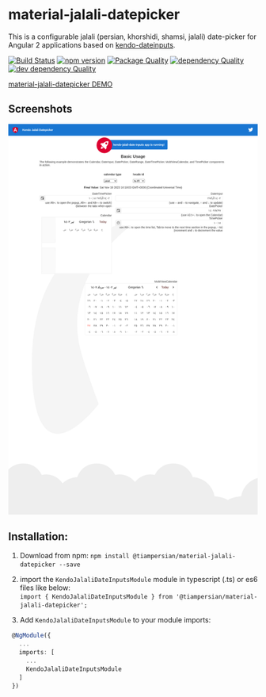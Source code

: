 # material-jalali-datepicker
This is a configurable jalali (persian, khorshidi, shamsi, jalali) date-picker for Angular 2 applications based on [kendo-dateinputs](https://www.telerik.com/kendo-angular-ui/components/dateinputs/).


[![Build Status](https://travis-ci.org/tiampersian/material-jalali-datepicker.svg?branch=master)](https://travis-ci.org/tiampersian/material-jalali-datepicker) 
[![npm version](https://badge.fury.io/js/material-jalali-datepicker.svg)](https://badge.fury.io/js/material-jalali-datepicker)
[![Package Quality](http://npm.packagequality.com/shield/material-jalali-datepicker.svg)](http://packagequality.com/#?package=material-jalali-datepicker)
[![dependency Quality](https://david-dm.org/tiampersian/material-jalali-datepicker.svg)](https://david-dm.org/tiampersian/material-jalali-datepicker)
[![dev dependency Quality](https://david-dm.org/tiampersian/material-jalali-datepicker/dev-status.svg)](https://david-dm.org/tiampersian/material-jalali-datepicker?type=dev)

[material-jalali-datepicker DEMO](https://tiampersian.github.io/material-jalali-datepicker/)
## Screenshots

![](src/assets/screenshot.png)

## Installation:
1. Download from npm:
`npm install @tiampersian/material-jalali-datepicker --save` 
2. import the `KendoJalaliDateInputsModule` module in typescript (.ts) or es6 files like below:  
 `import { KendoJalaliDateInputsModule } from '@tiampersian/material-jalali-datepicker';`  

 3. Add `KendoJalaliDateInputsModule` to your module imports:  
```ts
 @NgModule({
   ...
   imports: [
     ...
     KendoJalaliDateInputsModule
   ]
 })
```
